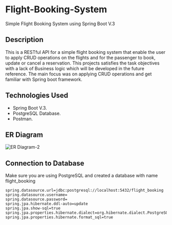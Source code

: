 # Flight-Booking-System
Simple Flight Booking System using Spring Boot V.3

## Description

This is a RESTful API for a simple flight booking system that enable the user to apply CRUD operations on the flights and for the passenger to book, update or cancel a reservation. This projects satisfies the task objectives with a lack of Business logic which will be developed in the future reference. The main focus was on applying CRUD operations and get familiar with Spring boot framework.

## Technologies Used

- Spring Boot V.3.
- PostgreSQL Database.
- Postman.

## ER Diagram

![ER Diagram-2](https://user-images.githubusercontent.com/40776283/205482552-da44595b-95b8-4205-b0a3-dc251f573bc2.png)

## Connection to Database

Make sure you are using PostgreSQL and created a database with name flight_booking

```
spring.datasource.url=jdbc:postgresql://localhost:5432/flight_booking
spring.datasource.username=
spring.datasource.password=
spring.jpa.hibernate.ddl-auto=update
spring.jpa.show-sql=true
spring.jpa.properties.hibernate.dialect=org.hibernate.dialect.PostgreSQLDialect
spring.jpa.properties.hibernate.format_sql=true

```
